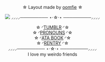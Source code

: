 <p align="center">
<div align="center"
  
 ☆ Layout made by [oomfie](https://www.tumblr.com/phaexie/790533569400487936/phrolova-layout-777-for-v1ncense) ☆


<img src="https://64.media.tumblr.com/4c746550f052d8ba6fa7b03a3b7e1443/ba0c95f7da29bda1-00/s2048x3072/bdd1efd9cd07a3ec4f52dff9483cd144b89c4bf6.pnj">
⸝⸝⸝⸝───────── ⋆⋅☆⋅⋆ ─────────⸝⸝⸝⸝

☆ ◜[TUMBLR](https://www.tumblr.com/v1ncense) ◜☆<br> ☆ ◜[PRONOUNS](https://pronouns.cc/@VINCE) ◜☆<br> ☆ ◜[ATA BOOK](https://vinyl.atabook.org/) ◜☆<br> ☆ ◜[RENTRY](https://rentry.org/swtdrms) ◜☆<br>
⸝⸝⸝⸝───────── ⋆⋅☆⋅⋆ ─────────⸝⸝⸝⸝<br>
I love my weirdo friends
